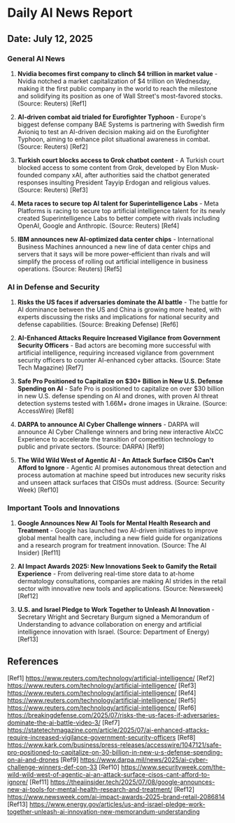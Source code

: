 # Daily AI News Report

## Date: July 12, 2025

### General AI News

1. **Nvidia becomes first company to clinch $4 trillion in market value** - Nvidia notched a market capitalization of $4 trillion on Wednesday, making it the first public company in the world to reach the milestone and solidifying its position as one of Wall Street's most-favored stocks. (Source: Reuters) [Ref1]

2. **AI-driven combat aid trialed for Eurofighter Typhoon** - Europe's biggest defense company BAE Systems is partnering with Swedish firm Avioniq to test an AI-driven decision making aid on the Eurofighter Typhoon, aiming to enhance pilot situational awareness in combat. (Source: Reuters) [Ref2]

3. **Turkish court blocks access to Grok chatbot content** - A Turkish court blocked access to some content from Grok, developed by Elon Musk-founded company xAI, after authorities said the chatbot generated responses insulting President Tayyip Erdogan and religious values. (Source: Reuters) [Ref3]

4. **Meta races to secure top AI talent for Superintelligence Labs** - Meta Platforms is racing to secure top artificial intelligence talent for its newly created Superintelligence Labs to better compete with rivals including OpenAI, Google and Anthropic. (Source: Reuters) [Ref4]

5. **IBM announces new AI-optimized data center chips** - International Business Machines announced a new line of data center chips and servers that it says will be more power-efficient than rivals and will simplify the process of rolling out artificial intelligence in business operations. (Source: Reuters) [Ref5]

### AI in Defense and Security

1. **Risks the US faces if adversaries dominate the AI battle** - The battle for AI dominance between the US and China is growing more heated, with experts discussing the risks and implications for national security and defense capabilities. (Source: Breaking Defense) [Ref6]

2. **AI-Enhanced Attacks Require Increased Vigilance from Government Security Officers** - Bad actors are becoming more successful with artificial intelligence, requiring increased vigilance from government security officers to counter AI-enhanced cyber attacks. (Source: State Tech Magazine) [Ref7]

3. **Safe Pro Positioned to Capitalize on $30+ Billion in New U.S. Defense Spending on AI** - Safe Pro is positioned to capitalize on over $30 billion in new U.S. defense spending on AI and drones, with proven AI threat detection systems tested with 1.66M+ drone images in Ukraine. (Source: AccessWire) [Ref8]

4. **DARPA to announce AI Cyber Challenge winners** - DARPA will announce AI Cyber Challenge winners and bring new interactive AIxCC Experience to accelerate the transition of competition technology to public and private sectors. (Source: DARPA) [Ref9]

5. **The Wild Wild West of Agentic AI - An Attack Surface CISOs Can't Afford to Ignore** - Agentic AI promises autonomous threat detection and process automation at machine speed but introduces new security risks and unseen attack surfaces that CISOs must address. (Source: Security Week) [Ref10]

### Important Tools and Innovations

1. **Google Announces New AI Tools for Mental Health Research and Treatment** - Google has launched two AI-driven initiatives to improve global mental health care, including a new field guide for organizations and a research program for treatment innovation. (Source: The AI Insider) [Ref11]

2. **AI Impact Awards 2025: New Innovations Seek to Gamify the Retail Experience** - From delivering real-time store data to at-home dermatology consultations, companies are making AI strides in the retail sector with innovative new tools and applications. (Source: Newsweek) [Ref12]

3. **U.S. and Israel Pledge to Work Together to Unleash AI Innovation** - Secretary Wright and Secretary Burgum signed a Memorandum of Understanding to advance collaboration on energy and artificial intelligence innovation with Israel. (Source: Department of Energy) [Ref13]

## References

[Ref1] https://www.reuters.com/technology/artificial-intelligence/
[Ref2] https://www.reuters.com/technology/artificial-intelligence/
[Ref3] https://www.reuters.com/technology/artificial-intelligence/
[Ref4] https://www.reuters.com/technology/artificial-intelligence/
[Ref5] https://www.reuters.com/technology/artificial-intelligence/
[Ref6] https://breakingdefense.com/2025/07/risks-the-us-faces-if-adversaries-dominate-the-ai-battle-video-3/
[Ref7] https://statetechmagazine.com/article/2025/07/ai-enhanced-attacks-require-increased-vigilance-government-security-officers
[Ref8] https://www.kark.com/business/press-releases/accesswire/1047121/safe-pro-positioned-to-capitalize-on-30-billion-in-new-u-s-defense-spending-on-ai-and-drones
[Ref9] https://www.darpa.mil/news/2025/ai-cyber-challenge-winners-def-con-33
[Ref10] https://www.securityweek.com/the-wild-wild-west-of-agentic-ai-an-attack-surface-cisos-cant-afford-to-ignore/
[Ref11] https://theaiinsider.tech/2025/07/08/google-announces-new-ai-tools-for-mental-health-research-and-treatment/
[Ref12] https://www.newsweek.com/ai-impact-awards-2025-brand-retail-2086814
[Ref13] https://www.energy.gov/articles/us-and-israel-pledge-work-together-unleash-ai-innovation-new-memorandum-understanding
